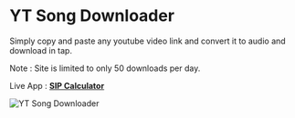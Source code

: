 # YT Song Downloader

Simply copy and paste any youtube video link and convert it to audio and download in tap.

Note : Site is limited to only 50 downloads per day.

Live App : **[SIP Calculator](https://ytsongloader.netlify.app/)**

![YT Song Downloader](https://ytsongloader.netlify.app/sharingImg.png)
